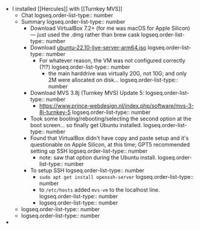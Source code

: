 - I installed [[Hercules]] with [[Turnkey MVS]]
	- Chat
	  logseq.order-list-type:: number
	- Summary
	  logseq.order-list-type:: number
		- Download VirtualBox 7.2+ (for me was macOS for Apple Silicon) — just used the .dmg rather than brew cask
		  logseq.order-list-type:: number
		- Download [ubuntu-22.10-live-server-arm64.iso](https://old-releases.ubuntu.com/releases/22.10/ubuntu-22.10-live-server-arm64.iso)
		  logseq.order-list-type:: number
			- For whatever reason, the VM was not configured correctly (?!?)
			  logseq.order-list-type:: number
				- the main harddrive was virtually 20G, not 10G; and only 2M were allocated on disk...
				  logseq.order-list-type:: number
		- Download MVS 3.8j (Turnkey MVS) Update 5:
		  logseq.order-list-type:: number
			- https://www.prince-webdesign.nl/index.php/software/mvs-3-8j-turnkey-5
			  logseq.order-list-type:: number
		- Took some booting/rebooting/selecting the second option at the boot screen... so finally get Ubuntu installed.
		  logseq.order-list-type:: number
		- Found that VirtualBox didn't have copy and paste setup and it's questionable on Apple Silicon, at this time; GPT5 recommended setting up SSH
		  logseq.order-list-type:: number
			- note: saw that option during the Ubuntu install.
			  logseq.order-list-type:: number
		- To setup SSH
		  logseq.order-list-type:: number
			- `sudo apt get install openssh-server`
			  logseq.order-list-type:: number
			- to `/etc/hosts` added `mvs-vm` to the localhost line.
			  logseq.order-list-type:: number
			- logseq.order-list-type:: number
	- logseq.order-list-type:: number
	- logseq.order-list-type:: number
-